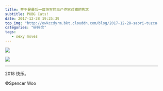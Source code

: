 ```yaml
---
title: 并不是最后一篇博客的高产作家对猫的执念
subtitle: PUBG Cats!
date: 2017-12-28 19:25:39
top_img: "http://owkccdyrm.bkt.clouddn.com/blog/2017-12-28-sabri-tuzcu-213760.jpg"
categories: "碎碎念"
tags:
   - sexy moves
---
```


![](http://owkccdyrm.bkt.clouddn.com/blog/2017-12-28-pubg-cat-header.jpg)

![](http://owkccdyrm.bkt.clouddn.com/blog/2017-12-28-PUBG_Cats-1.JPG)

---

2018 快乐。

©Spencer Woo
